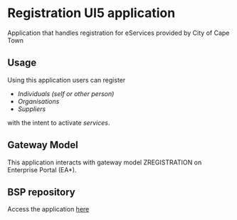 # Registration UI5 application
Application that handles registration for eServices provided by City of Cape Town

## Usage
Using this application users can register

* _Individuals (self or other person)_
* _Organisations_
* _Suppliers_

with the intent to activate _services_.

## Gateway Model
This application interacts with gateway model ZREGISTRATION on Enterprise Portal (EA*).

## BSP repository
Access the application [here](http://eadci01.capetown.gov.za:8004/sap/bc/ui5_ui5/sap/zregistration/index.html)